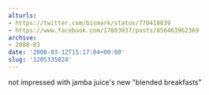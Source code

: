 ```yaml
---
alturls:
- https://twitter.com/bismark/status/770418839
- https://www.facebook.com/17803937/posts/856463962369
archive:
- 2008-03
date: '2008-03-12T15:17:04+00:00'
slug: '1205335024'
---
```


not impressed with jamba juice's new "blended breakfasts"

